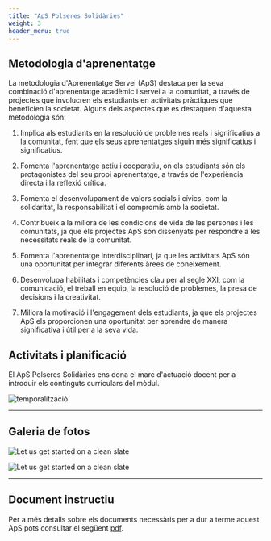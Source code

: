 ```yaml
---
title: "ApS Polseres Solidàries"
weight: 3
header_menu: true
---
```


## Metodologia d'aprenentatge
La metodologia d'Aprenentatge Servei (ApS) destaca per la seva combinació d'aprenentatge acadèmic i servei a la comunitat, a través de projectes que involucren els estudiants en activitats pràctiques que beneficien la societat. Alguns dels aspectes que es destaquen d'aquesta metodologia són:

1. Implica als estudiants en la resolució de problemes reals i significatius a la comunitat, fent que els seus aprenentatges siguin més significatius i significatius.

2. Fomenta l'aprenentatge actiu i cooperatiu, on els estudiants són els protagonistes del seu propi aprenentatge, a través de l'experiència directa i la reflexió crítica.

3. Fomenta el desenvolupament de valors socials i cívics, com la solidaritat, la responsabilitat i el compromís amb la societat.

4. Contribueix a la millora de les condicions de vida de les persones i les comunitats, ja que els projectes ApS són dissenyats per respondre a les necessitats reals de la comunitat.

5. Fomenta l'aprenentatge interdisciplinari, ja que les activitats ApS són una oportunitat per integrar diferents àrees de coneixement.

6. Desenvolupa habilitats i competències clau per al segle XXI, com la comunicació, el treball en equip, la resolució de problemes, la presa de decisions i la creativitat.

7. Millora la motivació i l'engagement dels estudiants, ja que els projectes ApS els proporcionen una oportunitat per aprendre de manera significativa i útil per a la seva vida.

## Activitats i planificació

El ApS Polseres Solidàries ens dona el marc d'actuació docent per a introduir els continguts curriculars del mòdul.


![temporalització](images/temporalització3.png)



---

## Galeria de fotos



![Let us get started on a clean slate](images/foto2.jpg)



![Let us get started on a clean slate](images/foto3.jpg)



---

## Document instructiu

Per a més detalls sobre els documents necessàris per a dur a terme aquest ApS pots consultar el següent [pdf](https://drive.google.com/uc?export=download&id=14R-J_z3HAW7t-FMZKF24UpUgNkeS_6Uz).
